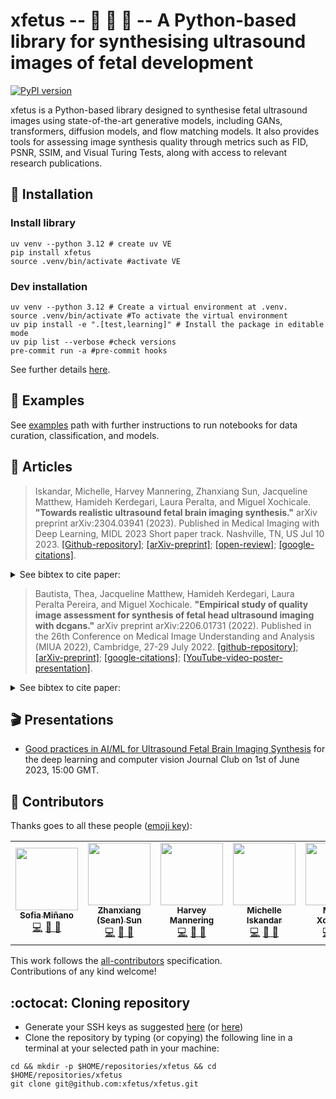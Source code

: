 # xfetus -- :baby: :brain: :robot: -- A Python-based library for synthesising ultrasound images of fetal development 
[![PyPI version](https://badge.fury.io/py/xfetus.svg)](https://badge.fury.io/py/xfetus)

xfetus is a Python-based library designed to synthesise fetal ultrasound images using state-of-the-art generative models, including GANs, transformers, diffusion models, and flow matching models. It also provides tools for assessing image synthesis quality through metrics such as FID, PSNR, SSIM, and Visual Turing Tests, along with access to relevant research publications.

## :nut_and_bolt: Installation
### Install library
```
uv venv --python 3.12 # create uv VE
pip install xfetus
source .venv/bin/activate #activate VE
```

### Dev installation
```
uv venv --python 3.12 # Create a virtual environment at .venv.
source .venv/bin/activate #To activate the virtual environment
uv pip install -e ".[test,learning]" # Install the package in editable mode
uv pip list --verbose #check versions
pre-commit run -a #pre-commit hooks
```
See further details [here](docs/dependencies).

## :school_satchel: Examples 
See [examples](docs/examples/) path with further instructions to run notebooks for data curation, classification, and models.  

## :scroll: Articles 
> Iskandar, Michelle, Harvey Mannering, Zhanxiang Sun, Jacqueline Matthew, Hamideh Kerdegari, Laura Peralta, and Miguel Xochicale. **"Towards realistic ultrasound fetal brain imaging synthesis."** arXiv preprint arXiv:2304.03941 (2023). Published in Medical Imaging with Deep Learning, MIDL 2023 Short paper track. Nashville, TN, US  Jul 10 2023.
[[Github-repository]](https://github.com/xfetus/midl2023); 
[[arXiv-preprint]](https://arxiv.org/abs/2304.03941); 
[[open-review]](https://openreview.net/forum?id=mad9Y_7khs); 
[[google-citations]](https://scholar.google.com/scholar?cites=12233870367431892152).

<details>

<summary>See bibtex to cite paper:</summary>

```
@misc{iskandar-midl2023,
      author={
      	Michelle Iskandar and 
      	Harvey Mannering and 
      	Zhanxiang Sun and 
      	Jacqueline Matthew and 
      	Hamideh Kerdegari and 
      	Laura Peralta and 
      	Miguel Xochicale},
      title={Towards Realistic Ultrasound Fetal Brain Imaging Synthesis}, 
      year={2023},
      eprint={2304.03941},
      archivePrefix={arXiv},
      publisher = {arXiv},
      url = {https://arxiv.org/abs/2304.03941},
      copyright = 
	 	{Creative Commons Attribution Non Commercial Share Alike 4.0 International}
}
``` 

</details>


> Bautista, Thea, Jacqueline Matthew, Hamideh Kerdegari, Laura Peralta Pereira, and Miguel Xochicale. **"Empirical study of quality image assessment for synthesis of fetal head ultrasound imaging with dcgans."** arXiv preprint arXiv:2206.01731 (2022). Published in the 26th Conference on Medical Image Understanding and Analysis (MIUA 2022), Cambridge, 27-29 July 2022.
[[github-repository]](https://github.com/xfetus/miua2022); 
[[arXiv-preprint]](https://arxiv.org/abs/2206.01731); 
[[google-citations]](https://scholar.google.com/scholar?cites=3216210477950210889); 
[[YouTube-video-poster-presentation]](https://www.youtube.com/watch?v=wNKgScMzjPY).

<details>

<summary>See bibtex to cite paper:</summary>

```
@misc{bautista-miua2022,
  author = {Bautista, Thea and 
            Matthew, Jacqueline and 
            Kerdegari, Hamideh and 
            Peralta, Laura and 
            Xochicale, Miguel},
  title = {Empirical Study of Quality Image Assessment for 
  			Synthesis of Fetal Head Ultrasound Imaging with DCGANs},  
  year = {2022},
  eprint={2206.01731},
  archivePrefix={arXiv},
  publisher = {arXiv},
  url = {https://arxiv.org/abs/2206.01731},
  copyright = 
  	{Creative Commons Attribution Non Commercial Share Alike 4.0 International}
}
```
</details>


## :clapper: Presentations
* [Good practices in AI/ML for Ultrasound Fetal Brain Imaging Synthesis](docs/event/README.md) for the deep learning and computer vision Journal Club on 1st of June 2023, 15:00 GMT.

## :busts_in_silhouette: Contributors
Thanks goes to all these people ([emoji key](https://allcontributors.org/docs/en/emoji-key)):  
<!-- ALL-CONTRIBUTORS-LIST:START - Do not remove or modify this section -->
<!-- prettier-ignore-start -->
<!-- markdownlint-disable -->
<table>
  <tr>
	<!-- CONTRIBUTOR -->
	<td align="center">
		<a href="https://github.com/sfmig"><img src="https://avatars1.githubusercontent.com/u/33267254?v=4?s=100" width="100px;" alt=""/>
		<br />
			<sub> <b>Sofia Miñano</b> </sub>        
		</a>
		<br />
			<a href="https://github.com/xfetus/xfetus/commits?author=sfmig" title="Code">💻</a> 
			<a href="https://github.com/xfetus/xfetus/commits?author=sfmig" title="Research">  🔬 🤔  </a>
	</td>
	<!-- CONTRIBUTOR -->
	<td align="center">
		<a href="https://github.com/seansunn"><img src="https://avatars1.githubusercontent.com/u/91659063?v=4?s=100" width="100px;" alt=""/>
		<br />
			<sub> <b>Zhanxiang (Sean) Sun</b> </sub>        
		</a>
		<br />
			<a href="https://github.com/xfetus/xfetus/commits?author=seansunn" title="Code">💻</a> 
			<a href="https://github.com/xfetus/xfetus/commits?author=seansunn" title="Research">  🔬 🤔  </a>
	</td>
	<!-- CONTRIBUTOR -->
	<td align="center">
		<a href="https://github.com/harveymannering"><img src="https://avatars1.githubusercontent.com/u/60523103?v=4?s=100" width="100px;" alt=""/>
		<br />
			<sub> <b>Harvey Mannering</b> </sub>        
		</a>
		<br />
			<a href="https://github.com/xfetus/xfetus/commits?author=harveymannering" title="Code">💻</a> 
			<a href="https://github.com/xfetus/xfetus/commits?author=harveymannering" title="Research">  🔬 🤔  </a>
	</td>
    <!-- CONTRIBUTOR -->
	<td align="center">
		<!-- ADD GITHUB USERNAME AND HASH FOR GITHUB PHOTO -->
		<a href="https://github.com/michellepi"><img src="https://avatars1.githubusercontent.com/u/57605186?v=4?s=100" width="100px;" alt=""/>
		<br />
			<sub> <b>Michelle Iskandar</b> </sub>        
		</a>
		<br />
			<!-- ADD GITHUB REPOSITORY AND PROJECT, TITLE AND EMOJIS -->
            <a href="https://github.com/xfetus/xfetus/commits?author=michellepi" title="Code">💻</a>
			<a href="https://github.com/xfetus/xfetus/commits?author=michellepi" title="Research">  🔬 🤔  </a>
	</td>
	<!-- CONTRIBUTOR -->
	<td align="center">
		<a href="https://github.com/xfetus"><img src="https://avatars1.githubusercontent.com/u/11370681?v=4?s=100" width="100px;" alt=""/>
			<br />
			<sub><b>Miguel Xochicale</b></sub>          
			<br />
		</a>
			<a href="https://github.com/xfetus/xfetus/commits?author=mxochicale" title="Code">💻</a> 
			<a href="ttps://github.com/budai4medtech/xfetus/commits?author=mxochicale" title="Documentation">📖  🔧 </a>
	</td>
  </tr>
</table>
<!-- markdownlint-restore -->
<!-- prettier-ignore-end -->

<!-- ALL-CONTRIBUTORS-LIST:END -->

This work follows the [all-contributors](https://github.com/all-contributors/all-contributors) specification.  
Contributions of any kind welcome!

## :octocat: Cloning repository
* Generate your SSH keys as suggested [here](https://docs.github.com/en/github/authenticating-to-github/generating-a-new-ssh-key-and-adding-it-to-the-ssh-agent) (or [here](https://github.com/mxochicale/tools/blob/main/github/SSH.md))
* Clone the repository by typing (or copying) the following line in a terminal at your selected path in your machine:
```
cd && mkdir -p $HOME/repositories/xfetus && cd  $HOME/repositories/xfetus
git clone git@github.com:xfetus/xfetus.git
```
